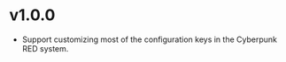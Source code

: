 v1.0.0
==========

- Support customizing most of the configuration keys in the Cyberpunk RED system.
